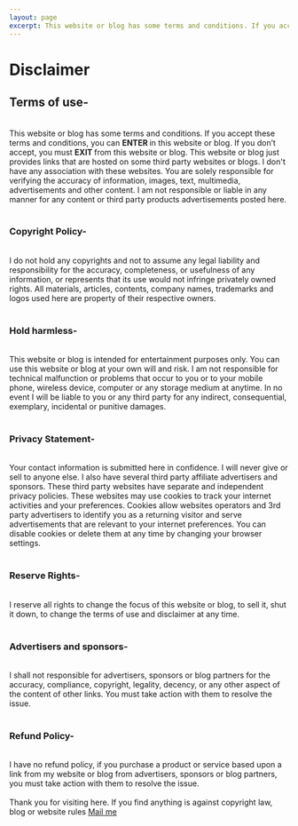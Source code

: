 ```yaml
---
layout: page
excerpt: This website or blog has some terms and conditions. If you accept these terms and conditions, you can ENTER in this website or blog.
---
```


# Disclaimer

<h2>Terms of use-</h2><br />
This website or blog has some terms and conditions. If you accept these terms and conditions, you can <b>ENTER </b>in this website or blog. If you don’t accept, you must <b>EXIT </b>from this website or blog. This website or blog just provides links that are hosted on some third party websites or blogs. I don't have any association with these websites. You are solely responsible for verifying the accuracy of information, images, text, multimedia, advertisements and other content. I am not responsible or liable in any manner for any content or third party products advertisements posted here.<br />
<br />
<h3>Copyright Policy-</h3><br />
I do not hold any copyrights and not to assume any legal liability and responsibility for the accuracy, completeness, or usefulness of any information, or represents that its use would not infringe privately owned rights. All materials, articles, contents, company names, trademarks and logos used here are property of their respective owners.<br />
<br />
<h3>Hold harmless-</h3><br />
This website or blog is intended for entertainment purposes only. You can use this website or blog at your own will and risk. I am not responsible for technical malfunction or problems that occur to you or to your mobile phone, wireless device, computer or any storage medium at anytime. In no event I will be liable to you or any third party for any indirect, consequential, exemplary, incidental or punitive damages.<br />
<br />
<h3>Privacy Statement-</h3><br />
Your contact information is submitted here in confidence. I will never give or sell to anyone else. I also have several third party affiliate advertisers and sponsors. These third party websites have separate and independent privacy policies. These websites may use cookies to track your internet activities and your preferences. Cookies allow websites operators and 3rd party advertisers to identify you as a returning visitor and serve advertisements that are relevant to your internet preferences. You can disable cookies or delete them at any time by changing your browser settings.<br />
<br />
<h3>Reserve Rights-</h3><br />
I reserve all rights to change the focus of this website or blog, to sell it, shut it down, to change the terms of use and disclaimer at any time.<br />
<br />
<h3>Advertisers and sponsors-</h3><br />
I shall not responsible for advertisers, sponsors or blog partners for the accuracy, compliance, copyright, legality, decency, or any other aspect of the content of other links. You must take action with them to resolve the issue.<br />
<br />
<h3>Refund Policy-</h3><br />
I have no refund policy, if you purchase a product or service based upon a link from my website or blog from advertisers, sponsors or blog partners, you must take action with them to resolve the issue.<br />
<br />
Thank you for visiting here. If you find anything is against copyright law, blog or website rules <a href="mailto:admin@googlepass.net">Mail me</a>
